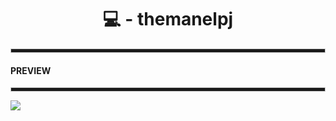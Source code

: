 <div align="center">

  <h1>💻 - themanelpj</h1>

</h4>

<hr style="height:5px; border: 1px solid #ccc;">

<div align = "left">
  <h4>PREVIEW</h4>
  <hr style="height:5px; border: 1px solid #ccc;">
  <img src = "https://cdn.discordapp.com/attachments/750778999831003237/891071780188467270/unknown.png">
</div>

</div>

